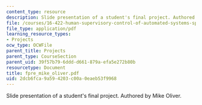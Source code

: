 ```yaml
---
content_type: resource
description: Slide presentation of a student's final project. Authored by Mike Oliver.
file: /courses/16-422-human-supervisory-control-of-automated-systems-spring-2004/2dcb6fca9a594203c00a0eaeb53f9968_fpre_mike_oliver.pdf
file_type: application/pdf
learning_resource_types:
- Projects
ocw_type: OCWFile
parent_title: Projects
parent_type: CourseSection
parent_uid: 39f57b79-6ddd-d661-879a-efa5e272b80b
resourcetype: Document
title: fpre_mike_oliver.pdf
uid: 2dcb6fca-9a59-4203-c00a-0eaeb53f9968
---
```

Slide presentation of a student's final project. Authored by Mike Oliver.

